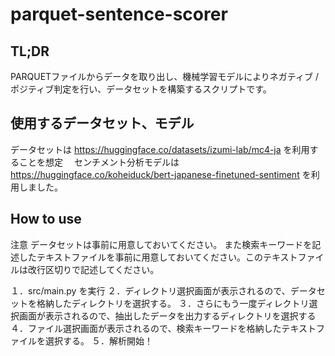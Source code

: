 # parquet-sentence-scorer

## TL;DR
PARQUETファイルからデータを取り出し、機械学習モデルによりネガティブ / ポジティブ判定を行い、データセットを構築するスクリプトです。

## 使用するデータセット、モデル
データセットは https://huggingface.co/datasets/izumi-lab/mc4-ja を利用することを想定　
センチメント分析モデルは https://huggingface.co/koheiduck/bert-japanese-finetuned-sentiment を利用しました。

## How to use
注意
データセットは事前に用意しておいてください。
また検索キーワードを記述したテキストファイルを事前に用意しておいてください。このテキストファイルは改行区切りで記述してください。

１．src/main.py を実行
２．ディレクトリ選択画面が表示されるので、データセットを格納したディレクトリを選択する。
３．さらにもう一度ディレクトリ選択画面が表示されるので、抽出したデータを出力するディレクトリを選択する
４．ファイル選択画面が表示されるので、検索キーワードを格納したテキストファイルを選択する。
５．解析開始！
